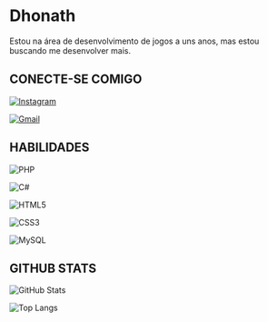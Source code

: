 
# Dhonath

Estou na área de desenvolvimento de jogos a uns anos, mas estou buscando me desenvolver mais.

## CONECTE-SE COMIGO
[![Instagram](https://img.shields.io/badge/-Instagram-%23E4405F?style=for-the-badge&logo=instagram&logoColor=white)](https://www.instagram.com/dhonath_lima/)

[![Gmail](https://img.shields.io/badge/Gmail-333333?style=for-the-badge&logo=gmail&logoColor=red)](mailto:marcosdhonath39@gmail.com)

## HABILIDADES

![PHP](https://img.shields.io/badge/PHP-777BB4?style=for-the-badge&logo=php&logoColor=white)

![C#](https://img.shields.io/badge/C%23-239120?style=for-the-badge&logo=c-sharp&logoColor=white)

![HTML5](https://img.shields.io/badge/HTML5-E34F26?style=for-the-badge&logo=html5&logoColor=white)

![CSS3](https://img.shields.io/badge/CSS3-1572B6?style=for-the-badge&logo=css3&logoColor=white)

![MySQL](https://img.shields.io/badge/MySQL-00000F?style=for-the-badge&logo=mysql&logoColor=white)

## GITHUB STATS

![GitHub Stats](https://github-readme-stats.vercel.app/api?username=Dhonath&theme=transparent&bg_color=000&border_color=30A3DC&show_icons=true&icon_color=30A3DC&title_color=E94D5F&text_color=FFF)

![Top Langs](https://github-readme-stats-git-masterrstaa-rickstaa.vercel.app/api/top-langs/?username=SEUUSERNAME&layout=compact&bg_color=000&border_color=30A3DC&title_color=E94D5F&text_color=FFF)

